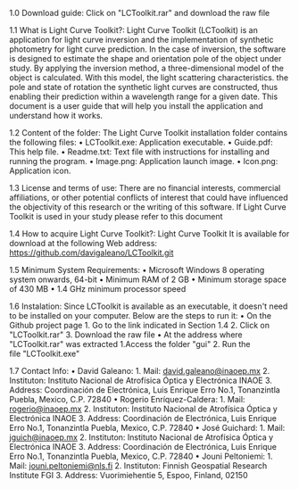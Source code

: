 1.0 Download guide:
Click on "LCToolkit.rar" and download the raw file

1.1 What is Light Curve Toolkit?:
Light Curve Toolkit (LCToolkit) is an application for light curve inversion and the implementation of synthetic photometry for light curve prediction. In the case of inversion, the software is designed to estimate the shape and orientation pole of the object under study. By applying the inversion method, a three-dimensional model of the object is calculated. With this model, the light scattering characteristics. the pole and state of rotation the synthetic light curves are constructed, thus enabling their prediction within a wavelength range for a given date. This document is a user guide that will help you install the application and understand how it works.

1.2 Content of the folder:
The Light Curve Toolkit installation folder contains the following files:
• LCToolkit.exe: Application executable.
• Guide.pdf: This help file.
• Readme.txt: Text file with instructions for installing and running the program.
• Image.png: Application launch image.
• Icon.png: Application icon.

1.3 License and terms of use:
There are no financial interests, commercial affiliations, or other potential conflicts of interest that could have influenced the objectivity of this research or the writing of this software. If Light Curve Toolkit is used in your study please refer to this document

1.4 How to acquire Light Curve Toolkit?:
Light Curve Toolkit It is available for download at the following Web address:
https://github.com/davigaleano/LCToolkit.git 

1.5 Minimum System Requirements:
• Microsoft Windows 8 operating system onwards, 64-bit
• Minimum RAM of 2 GB
• Minimum storage space of 430 MB
• 1.4 GHz minimum processor speed

1.6 Instalation:
Since LCToolkit is available as an executable, it doesn't need to be installed on your computer. Below are the steps to run it:
• On the Github project page
	1. Go to the link indicated in Section 1.4
	2. Click on "LCToolkit.rar"
	3. Download the raw file
• At the address where "LCToolkit.rar" was extracted
	1.Access the folder "gui"
	2. Run the file "LCToolkit.exe"

1.7 Contact Info:
• David Galeano:
	1. Mail: david.galeano@inaoep.mx
	2. Instituton: Instituto Nacional de Atrofísica Óptica y Electrónica INAOE
	3. Address: Coordinación de Electrónica, Luis Enrique Erro No.1, Tonanzintla 			Puebla, Mexico, C.P. 72840
• Rogerio Enríquez-Caldera:
	1. Mail: rogerio@inaoep.mx
	2. Instituton: Instituto Nacional de Atrofísica Óptica y Electrónica INAOE
	3. Address: Coordinación de Electrónica, Luis Enrique Erro No.1, Tonanzintla 			Puebla, Mexico, C.P. 72840 
• José Guichard:
	1. Mail: jguich@inaoep.mx
	2. Instituton: Instituto Nacional de Atrofísica Óptica y Electrónica INAOE
	3. Address: Coordinación de Electrónica, Luis Enrique Erro No.1, Tonanzintla 			Puebla, Mexico, C.P. 72840 
• Jouni Peltoniemi:
	1. Mail: jouni.peltoniemi@nls.fi
	2. Instituton: Finnish Geospatial Research Institute FGI
	3. Address: Vuorimiehentie 5, Espoo, Finland, 02150
